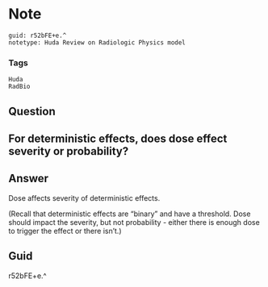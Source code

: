 # Note
```
guid: r52bFE+e.^
notetype: Huda Review on Radiologic Physics model
```

### Tags
```
Huda
RadBio
```

## Question
<h2>For deterministic effects, does dose effect severity or probability?</h2>

## Answer
<section>
<p>Dose affects severity of deterministic effects.</p>
<p>(Recall that deterministic effects are “binary” and have a threshold. Dose should impact the severity, but not probability - either there is enough dose to trigger the effect or there isn’t.)</p>


</section>

## Guid
r52bFE+e.^
